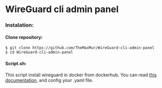 # WireGuard cli admin panel

### Instalation:

#### Clone repository:
```
$ git clone https://github.com/TheMaxMur/WireGuard-cli-admin-panel
$ cd WireGuard-cli-admin-panel
```
#### Script.sh:

This script install wireguard in docker from dockerhub. You can read [this documentation](https://hub.docker.com/r/linuxserver/wireguard), and config your .yaml file.
